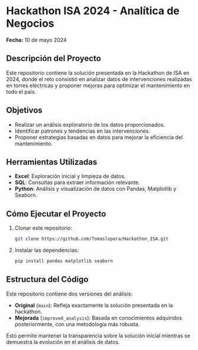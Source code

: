 # Hackathon ISA 2024 - Analítica de Negocios

**Fecha:** 10 de mayo 2024

## Descripción del Proyecto
Este repositorio contiene la solución presentada en la Hackathon de ISA en 2024, donde el reto consistió en analizar datos de intervenciones realizadas en torres eléctricas y proponer mejoras para optimizar el mantenimiento en todo el país.

## Objetivos
- Realizar un análisis exploratorio de los datos proporcionados.
- Identificar patrones y tendencias en las intervenciones.
- Proponer estrategias basadas en datos para mejorar la eficiencia del mantenimiento.

## Herramientas Utilizadas
- **Excel**: Exploración inicial y limpieza de datos.
- **SQL**: Consultas para extraer información relevante.
- **Python**: Análisis y visualización de datos con Pandas, Matplotlib y Seaborn.

## Cómo Ejecutar el Proyecto
1. Clonar este repositorio:
   ```bash
   git clone https://github.com/Tomaslopera/Hackathon_ISA.git
   ```
2. Instalar las dependencias:
   ```bash
   pip install pandas matplotlib seaborn
   ```
## Estructura del Código
Este repositorio contiene dos versiones del análisis:
- **Original** (`main`): Refleja exactamente la solución presentada en la hackathon.
- **Mejorada** (`improved_analysis`): Basada en conocimientos adquiridos posteriormente, con una metodología más robusta.

Esto permite mantener la transparencia sobre la solución inicial mientras se demuestra la evolución en el análisis de datos.
